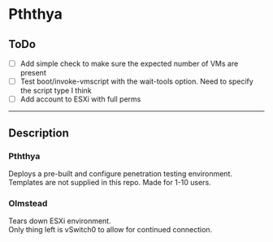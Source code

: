 # Pththya

## ToDo

- [ ] Add simple check to make sure the expected number of VMs are present  
- [ ] Test boot/invoke-vmscript with the wait-tools option. Need to specify the script type I think  
- [ ] Add account to ESXi with full perms

---

## Description

### Pththya

Deploys a pre-built and configure penetration testing environment.  
Templates are not supplied in this repo. Made for 1-10 users.

### Olmstead

Tears down ESXi environment.  
Only thing left is vSwitch0 to allow for continued connection.
